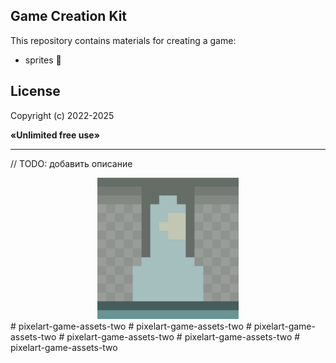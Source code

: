 ## Game Creation Kit

This repository contains materials for creating a game: 
- sprites 💾

## License

<p>Copyright (c) 2022-2025</p>
<p><b>«Unlimited free use»</b></p>

-----

// TODO: добавить описание

<div align="center" width="100%">
    <img width="45%" src="/materials/arch-animated.gif" />
</div>
# pixelart-game-assets-two
# pixelart-game-assets-two
# pixelart-game-assets-two
# pixelart-game-assets-two
# pixelart-game-assets-two
# pixelart-game-assets-two
